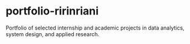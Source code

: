 # portfolio-ririnriani
Portfolio of selected internship and academic projects in data analytics, system design, and applied research.
